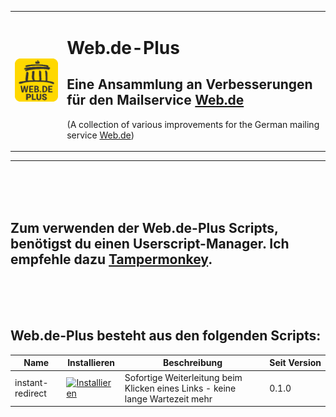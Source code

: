 <table><tr><td>

[![icon](https://raw.githubusercontent.com/Sv443/Web.de-Plus/master/icons/icon_150x150.png)](https://github.com/Sv443/Web.de-Plus)

</td><td>

# Web.de-Plus
## Eine Ansammlung an Verbesserungen für den Mailservice [Web.de](https://web.de/)
(A collection of various improvements for the German mailing service [Web.de](https://web.de/))

</td></tr></table>

---



<br><br><br>

## Zum verwenden der Web.de-Plus Scripts, benötigst du einen Userscript-Manager. Ich empfehle dazu [Tampermonkey](https://www.tampermonkey.net/).


<br><br><br>

## Web.de-Plus besteht aus den folgenden Scripts:

| Name | Installieren | Beschreibung | Seit&nbsp;Version |
| --- | --- | --- | --- |
| instant-redirect | [![Installieren](https://img.shields.io/badge/Installieren-%E2%96%BA-brightgreen)](https://raw.githubusercontent.com/Sv443/Web.de-Plus/master/instant-redirect.user.js) |Sofortige Weiterleitung beim Klicken eines Links - keine lange Wartezeit mehr | 0.1.0 |